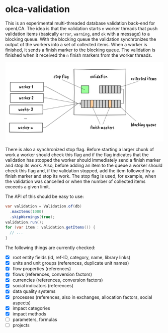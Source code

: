 # olca-validation

This is an experimental multi-threaded database validation back-end for openLCA.
The idea is that the validation starts `n` worker threads that push validation
items (basically `error`, `warning`, and `ok` with a message) to a blocking
queue. With the blocking queue the validation synchronizes the output of the
workers into a set of collected items. When a worker is finished, it sends a
finish marker to the blocking queue. The validation is finished when it received
the `n` finish markers from the worker threads.

![](images/how_it_works.png)

There is also a synchronized stop flag. Before starting a larger chunk of work a
worker should check this flag and if the flag indicates that the validation has
stopped the worker should immediately send a finish marker and stop its work.
Also, before adding an item to the queue a worker should check this flag and, if
the validation stopped, add the item followed by a finish marker and stop its
work. The stop flag is used, for example, when the validation was cancelled or
when the number of collected items exceeds a given limit.

The API of this should be easy to use:

```java
var validation = Validation.of(db)
  .maxItems(1000)
  .skipWarnings(true);
validation.run();
for (var item : validation.getItems()) {
  // ...
}
```

The following things are currently checked:

* [x] root entity fields (id, ref-ID, category, name, library links)
* [x] units and unit groups (references, duplicate unit names)
* [x] flow properties (references)
* [x] flows (references, conversion factors)
* [x] currencies (references, conversion factors)
* [x] social indicators (references)
* [x] data quality systems
* [x] processes (references, also in exchanges, allocation factors,
  social aspects)
* [x] impact categories
* [x] impact methods
* [ ] parameters, formulas
* [ ] projects
